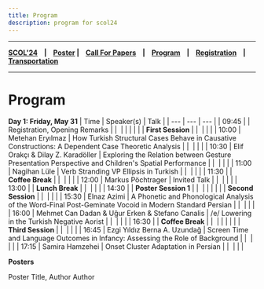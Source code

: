 ```yaml
---
title: Program
description: program for scol24
---
```


---

**[SCOL'24][scol24] ‎ ‎ ‎ | ‎ ‎ ‎ [Poster][flyer] ‎ ‎ ‎ | ‎ ‎ ‎ [Call For Papers][cfp] ‎ ‎ ‎ | ‎ ‎ ‎ [Program][prog] ‎ ‎ ‎ | ‎ ‎ ‎ [Registration][reg] ‎ ‎ ‎ | ‎ ‎ ‎ [Transportation][tp]**

---

# Program

**Day 1: Friday, May 31**
| Time | Speaker(s)       | Talk             |
| ---           | ---           | ---               |
| 09:45 |   | Registration, Opening Remarks  | 
|    ‎        |             |   |
| | | **First Session** |
|    ‎        |           |     |
| 10:00  | Metehan Eryılmaz | How Turkish Structural Cases Behave in Causative Constructions: A Dependent Case Theoretic Analysis |
|    ‎        |                | |
| 10:30 |  Elif Orakçı & Dilay Z. Karadöller | Exploring the Relation between Gesture Presentation Perspective and Children's Spatial Performance |
|    ‎        |          |      |
| 11:00 | Nagihan Lüle | Verb Stranding VP Ellipsis in Turkish | 
|    ‎        |          |      |
| 11:30 | | **Coffee Break** |
|    ‎        |                | |
| 12:00 | Markus Pöchtrager | Invited Talk | 
|    ‎        |                | |
| 13:00 | | **Lunch Break** |
|    ‎        |     |           |
| 14:30 |  | **Poster Session 1** |
|    ‎        |                | |
|  | | **Second Session** |
|    ‎        |                | |
| 15:30 | Elnaz Azimi | A Phonetic and Phonological Analysis of the Word-Final Post-Geminate Vocoid in Modern Standard Persian | 
|    ‎        |                | |
| 16:00 | Mehmet Can Dadan & Uğur Erken & Stefano Canalis | /e/ Lowering in the Turkish Negative Aorist  | 
|    ‎        |                | |
| 16:30 |  | **Coffee Break** |
|    ‎        |                | |
|  | | **Third Session** |
|    ‎        |                | |
| 16:45 | Ezgi Yıldız 
Berna A. Uzundağ | Screen Time and Language Outcomes in Infancy: Assessing the Role of Background | 
|    ‎        |          |      |
| 17:15 | Samira Hamzehei | Onset Cluster Adaptation in Persian | 
|    ‎        |          |      |

**Posters**

Poster Title, Author Author

[prog]: /scol/24/program
[tp]: /scol/24/transportation
[reg]: /scol/24/registration
[scol24]: /scol/24
[cfp]: /scol/24/callforpapers
[flyer]: https://github.com/BogaziciLinguisticsCircle/scol.boun.edu.tr/raw/master/assets/SCOL24Flyer.png
